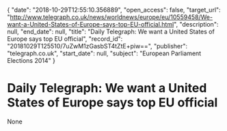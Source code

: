 {
  "date": "2018-10-29T12:55:10.356889", 
  "open_access": false, 
  "target_url": "http://www.telegraph.co.uk/news/worldnews/europe/eu/10559458/We-want-a-United-States-of-Europe-says-top-EU-official.html", 
  "description": null, 
  "end_date": null, 
  "title": "Daily Telegraph: We want a United States of Europe says top EU official", 
  "record_id": "20181029T125510/7uZwM1zGasbST4tZtE+piw==", 
  "publisher": "telegraph.co.uk", 
  "start_date": null, 
  "subject": "European Parliament Elections 2014"
}

# Daily Telegraph: We want a United States of Europe says top EU official

None